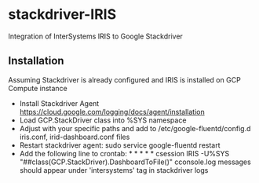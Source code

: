 # stackdriver-IRIS
Integration of InterSystems IRIS to Google Stackdriver

## Installation

Assuming Stackdriver is already configured and IRIS is installed on GCP Compute instance

- Install Stackdriver Agent https://cloud.google.com/logging/docs/agent/installation
- Load GCP.StackDriver class into %SYS namespace
- Adjust with your specific paths and add to /etc/google-fluentd/config.d iris.conf, irid-dashboard.conf files
- Restart stackdriver agent: sudo service google-fluentd restart
- Add the following line to crontab: * * * * * csession IRIS -U\%SYS "##class(GCP.StackDriver).DashboardToFile()"
cconsole.log messages should appear under 'intersystems' tag in stackdriver logs
